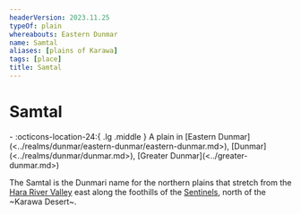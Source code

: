 ```yaml
---
headerVersion: 2023.11.25
typeOf: plain
whereabouts: Eastern Dunmar
name: Samtal
aliases: [plains of Karawa]
tags: [place]
title: Samtal
---
```

# Samtal
<div class="grid cards ext-narrow-margin ext-one-column" markdown>
-    :octicons-location-24:{ .lg .middle } A plain in [Eastern Dunmar](<../realms/dunmar/eastern-dunmar/eastern-dunmar.md>), [Dunmar](<../realms/dunmar/dunmar.md>), [Greater Dunmar](<../greater-dunmar.md>)  
</div>


The Samtal is the Dunmari name for the northern plains that stretch from the [Hara River Valley](<./hara-river-valley.md>) east along the foothills of the [Sentinels](<../../sentinel-range/sentinel-range.md>), north of the ~Karawa Desert~.
